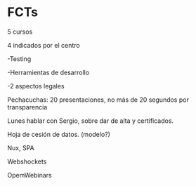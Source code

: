 # FCTs

5 cursos

4 indicados por el centro

-Testing

-Herramientas de desarrollo

-2 aspectos legales

Pechacuchas: 20 presentaciones, no más de 20 segundos por transparencia

Lunes hablar con Sergio, sobre dar de alta y certificados.

Hoja de cesión de datos. (modelo?)

Nux, SPA

Webshockets

OpemWebinars